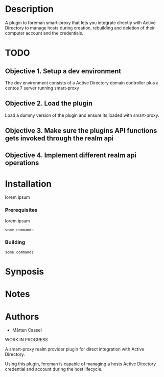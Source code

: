 # Description
A plugin to foreman smart-proxy that lets you 
integrate directly with Active Directory to manage hosts
during creation, rebuilding and deletion of their 
computer account and the credentials.

# TODO

## Objective 1. Setup a dev environment 

The dev environment consists of a Active Directory domain controller 
plus a centos 7 server running smart-proxy

## Objective 2. Load the plugin

Load a dummy version of the plugin and ensure its loaded with smart-proxy.

## Objective 3. Make sure the plugins API functions gets invoked through the realm api

## Objective 4. Implement different realm api operations


# Installation
lorem ipsum

### Prerequisites
lorem ipsum

```
some commands
```

### Building
```
some commands
```

# Synposis


# Notes

# Authors
* Mårten Cassel
 
 
WORK IN PROGRESS

A smart-proxy realm provider plugin for direct integration 
with Active Directory.

Using this plugin, foreman is capable of managing a hosts Active Directory
credential and account during the host lifecycle.


